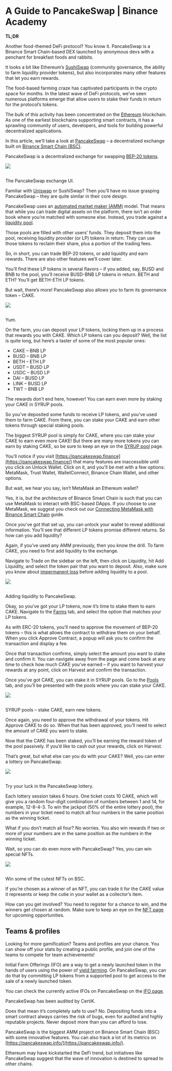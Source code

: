 # A Guide to PancakeSwap \| Binance Academy

**TL;DR** 

Another food-themed DeFi protocol? You know it. PancakeSwap is a Binance Smart Chain-based DEX launched by anonymous devs with a penchant for breakfast foods and rabbits.

It looks a bit like Ethereum’s [SushiSwap](https://academy.binance.com/en/articles/your-guide-to-sushiswap) \(community governance, the ability to farm liquidity provider tokens\), but also incorporates many other features that let you earn rewards.

The food-based farming craze has captivated participants in the crypto space for months. In the latest wave of DeFi protocols, we’ve seen numerous platforms emerge that allow users to stake their funds in return for the protocol’s tokens.

The bulk of this activity has been concentrated on the [Ethereum](https://academy.binance.com/en/articles/what-is-ethereum) blockchain. As one of the earliest blockchains supporting smart contracts, it has a sprawling community of users, developers, and tools for building powerful decentralized applications.

In this article, we’ll take a look at [PancakeSwap](https://pancakeswap.finance/) – a decentralized exchange built on [Binance Smart Chain \(BSC\)](https://academy.binance.com/en/articles/an-introduction-to-binance-smart-chain-bsc).

PancakeSwap is a decentralized exchange for swapping [BEP-20 tokens](https://academy.binance.com/en/glossary/bep-20).

![](../.gitbook/assets/4d817e628090432db93d7ba2fc91c012.png)

![pancake-img1](data:image/gif;base64,R0lGODlhAQABAIAAAAAAAP///yH5BAEAAAAALAAAAAABAAEAAAIBRAA7)

The PancakeSwap exchange UI.

Familiar with [Uniswap](https://academy.binance.com/en/articles/what-is-uniswap-and-how-does-it-work) or SushiSwap? Then you’ll have no issue grasping PancakeSwap – they are quite similar in their core design.

PancakeSwap uses an [automated market maker \(AMM\)](https://academy.binance.com/en/articles/what-is-an-automated-market-maker-amm) model. That means that while you can trade digital assets on the platform, there isn’t an order book where you’re matched with someone else. Instead, you trade against a [liquidity pool](https://academy.binance.com/en/articles/what-are-liquidity-pools-in-defi).

Those pools are filled with other users’ funds. They deposit them into the pool, receiving liquidity provider \(or LP\) tokens in return. They can use those tokens to reclaim their share, plus a portion of the trading fees. 

So, in short, you can trade BEP-20 tokens, or add liquidity and earn rewards. There are also other features we’ll cover later.

You’ll find these LP tokens in several flavors – if you added, say, BUSD and BNB to the pool, you’ll receive BUSD-BNB LP tokens in return. BETH and ETH? You’ll get BETH-ETH LP tokens.

But wait, there’s more! PancakeSwap also allows you to farm its governance token – CAKE.

![](../.gitbook/assets/d0f96011ab6645769e8fc1d71e0e0385.png)

![](data:image/gif;base64,R0lGODlhAQABAIAAAAAAAP///yH5BAEAAAAALAAAAAABAAEAAAIBRAA7)

Yum.

On the farm, you can deposit your LP tokens, locking them up in a process that rewards you with CAKE. Which LP tokens can you deposit? Well, the list is quite long, but here’s a taster of some of the most popular ones:

* CAKE – BNB LP
* BUSD – BNB LP
* BETH – ETH LP
* USDT – BUSD LP
* USDC – BUSD LP
* DAI – BUSD LP
* LINK – BUSD LP
* TWT – BNB LP

The rewards don’t end here, however! You can earn even more by staking your CAKE in SYRUP pools.

So you’ve deposited some funds to receive LP tokens, and you’ve used them to farm CAKE. From there, you can stake your CAKE and earn other tokens through special staking pools.

The biggest SYRUP pool is simply for CAKE, where you can stake your CAKE to earn even more CAKE! But there are many more tokens you can earn by staking CAKE, so be sure to keep an eye on the [SYRUP pool](https://pancakeswap.finance/pools) page.

You’ll notice if you visit [https://pancakeswap.finance](https://pancakeswap.finance/) that many features are inaccessible until you click on Unlock Wallet. Click on it, and you’ll be met with a few options: MetaMask, Trust Wallet, WalletConnect, Binance Chain Wallet, and other options. 

But wait, we hear you say, isn’t MetaMask an Ethereum wallet?

Yes, it is, but the architecture of Binance Smart Chain is such that you can use MetaMask to interact with BSC-based DApps. If you choose to use MetaMask, we suggest you check out our [Connecting MetaMask with Binance Smart Chain](https://academy.binance.com/en/articles/connecting-metamask-to-binance-smart-chain) guide.

Once you’ve got that set up, you can unlock your wallet to reveal additional information. You’ll see that different LP tokens promise different returns. So how can you add liquidity?

Again, if you’ve used any AMM previously, then you know the drill. To farm CAKE, you need to first add liquidity to the exchange.

Navigate to Trade on the sidebar on the left, then click on Liquidity, hit Add Liquidity, and select the token pair that you want to deposit. Also, make sure you know about [impermanent loss](https://academy.binance.com/en/articles/impermanent-loss-explained) before adding liquidity to a pool.

![](../.gitbook/assets/e3e005d6cdf54b1581aea84a2ddcbeef.png)

![pancake-img3](data:image/gif;base64,R0lGODlhAQABAIAAAAAAAP///yH5BAEAAAAALAAAAAABAAEAAAIBRAA7)

Adding liquidity to PancakeSwap.

Okay, so you’ve got your LP tokens, now it’s time to stake them to earn CAKE. Navigate to the [Farms](https://pancakeswap.finance/farms) tab, and select the option that matches your LP tokens.

As with ERC-20 tokens, you’ll need to approve the movement of BEP-20 tokens – this is what allows the contract to withdraw them on your behalf. When you click Approve Contract, a popup will ask you to confirm the transaction and display a fee.

Once that transaction confirms, simply select the amount you want to stake and confirm it. You can navigate away from the page and come back at any time to check how much CAKE you’ve earned – if you want to harvest your rewards at any point, click on Harvest and confirm the transaction.

Once you’ve got CAKE, you can stake it in SYRUP pools. Go to the [Pools](https://pancakeswap.finance/pools) tab, and you’ll be presented with the pools where you can stake your CAKE.

![](../.gitbook/assets/db3f984a1d944ba4933917a91bd0139c.png)

![pancake-img4](data:image/gif;base64,R0lGODlhAQABAIAAAAAAAP///yH5BAEAAAAALAAAAAABAAEAAAIBRAA7)

SYRUP pools – stake CAKE, earn new tokens.

Once again, you need to approve the withdrawal of your tokens. Hit Approve CAKE to do so. When that has been approved, you’ll need to select the amount of CAKE you want to stake.

Now that the CAKE has been staked, you’ll be earning the reward token of the pool passively. If you’d like to cash out your rewards, click on Harvest.

That’s great, but what else can you do with your CAKE? Well, you can enter a lottery on PancakeSwap.

![](../.gitbook/assets/169b38c6f38e4bb2838c536a1a0c4c55.png)

![pancake-img5](data:image/gif;base64,R0lGODlhAQABAIAAAAAAAP///yH5BAEAAAAALAAAAAABAAEAAAIBRAA7)

Try your luck in the PancakeSwap lottery.

Each lottery session takes 6 hours. One ticket costs 10 CAKE, which will give you a random four-digit combination of numbers between 1 and 14, for example, 12-8-4-3. To win the jackpot \(50% of the entire lottery pool\), the numbers in your ticket need to match all four numbers in the same position as the winning ticket.

What if you don’t match all four? No worries. You also win rewards if two or more of your numbers are in the same position as the numbers in the winning ticket.

Wait, so you can do even more with PancakeSwap? Yes, you can win special NFTs.

![](../.gitbook/assets/12e3072b07eb4bcebbb8bc4baa9ee5f8.png)

![](data:image/gif;base64,R0lGODlhAQABAIAAAAAAAP///yH5BAEAAAAALAAAAAABAAEAAAIBRAA7)

Win some of the cutest NFTs on BSC.

If you’re chosen as a winner of an NFT, you can trade it for the CAKE value it represents or keep the cutie in your wallet as a collector’s item.

How can you get involved? You need to register for a chance to win, and the winners get chosen at random. Make sure to keep an eye on the [NFT page](https://pancakeswap.finance/nft) for upcoming opportunities.

## Teams & profiles

Looking for more gamification? Teams and profiles are your chance. You can show off your stats by creating a public profile, and join one of the teams to compete for team achievements!

Initial Farm Offerings \(IFO\) are a way to get a newly launched token in the hands of users using the power of [yield farming](https://academy.binance.com/en/articles/what-is-yield-farming-in-decentralized-finance-defi). On PancakeSwap, you can do that by committing LP tokens from a supported pool to get access to the sale of a newly launched token.

You can check the currently active IFOs on PancakeSwap on the [IFO page](https://pancakeswap.finance/ifo).

PancakeSwap has been audited by CertiK.

Does that mean it’s completely safe to use? No. Depositing funds into a smart contract always carries the risk of bugs, even for audited and highly reputable projects. Never deposit more than you can afford to lose.

PancakeSwap is the biggest AMM project on Binance Smart Chain \(BSC\) with some innovative features. You can also track a lot of its metrics on [https://pancakeswap.info/](https://pancakeswap.info/).

Ethereum may have kickstarted the DeFi trend, but initiatives like PancakeSwap suggest that the wave of innovation is destined to spread to other chains.

